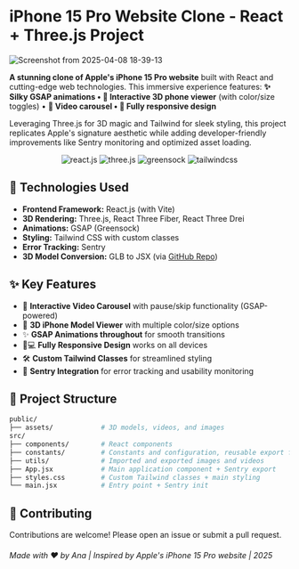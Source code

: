 # iPhone 15 Pro Website Clone - React + Three.js Project

![Screenshot from 2025-04-08 18-39-13](https://github.com/user-attachments/assets/66b776bb-02f5-428b-8493-078970bc0582)

**A stunning clone of Apple's iPhone 15 Pro website** built with React and cutting-edge web technologies. This immersive experience features:
**✨ Silky GSAP animations • 📱 Interactive 3D phone viewer** (with color/size toggles) • **🎥 Video carousel • 📱 Fully responsive design**

Leveraging Three.js for 3D magic and Tailwind for sleek styling, this project replicates Apple's signature aesthetic while adding developer-friendly improvements like Sentry monitoring and optimized asset loading.

<div align="center">
    <img src="https://img.shields.io/badge/-React_JS-black?style=for-the-badge&logoColor=white&logo=react&color=61DAFB" alt="react.js" />
    <img src="https://img.shields.io/badge/-Three_JS-black?style=for-the-badge&logoColor=white&logo=threedotjs&color=000000" alt="three.js" />
    <img src="https://img.shields.io/badge/-GSAP-black?style=for-the-badge&logoColor=white&logo=greensock&color=88CE02" alt="greensock" />
    <img src="https://img.shields.io/badge/-Tailwind_CSS-black?style=for-the-badge&logoColor=white&logo=tailwindcss&color=06B6D4" alt="tailwindcss" />
  </div>


## 🚀 Technologies Used
- **Frontend Framework:** React.js (with Vite)
- **3D Rendering:** Three.js, React Three Fiber, React Three Drei
- **Animations:** GSAP (Greensock)
- **Styling:** Tailwind CSS with custom classes
- **Error Tracking:** Sentry
- **3D Model Conversion:** GLB to JSX (via <a href='https://github.com/pmndrs/gltfjsx'>GitHub Repo</a>)

## ✨ Key Features
- 🎥 **Interactive Video Carousel** with pause/skip functionality (GSAP-powered)
- 📱 **3D iPhone Model Viewer** with multiple color/size options
- ✨ **GSAP Animations throughout** for smooth transitions
- 📱💻 **Fully Responsive Design** works on all devices
- 🛠 **Custom Tailwind Classes** for streamlined styling
- 🐞 **Sentry Integration** for error tracking and usability monitoring

## 📂 Project Structure
```bash
public/
├── assets/            # 3D models, videos, and images
src/
├── components/        # React components
├── constants/         # Constants and configuration, reusable export functions
├── utils/             # Imported and exported images and videos
├── App.jsx            # Main application component + Sentry export
├── styles.css         # Custom Tailwind classes + main styling
└── main.jsx           # Entry point + Sentry init
```

## 🤝 Contributing
Contributions are welcome! Please open an issue or submit a pull request.



###### Made with ❤️ by Ana | Inspired by Apple's iPhone 15 Pro website | 2025
